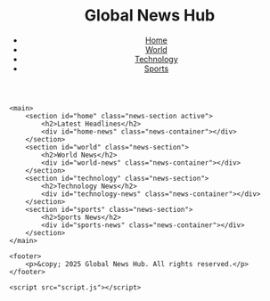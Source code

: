 
<!DOCTYPE html>
<html lang="en">
<head>
    <meta charset="UTF-8">
    <title>Global News Hub</title>
    <meta name="viewport" content="width=device-width, initial-scale=1.0">
    <link rel="stylesheet" href="styles.css">
</head>
<body>
    <header>
        <h1>Global News Hub</h1>
        <nav>
            <ul>
                <li><a href="#" onclick="showSection('home')">Home</a></li>
                <li><a href="#" onclick="showSection('world')">World</a></li>
                <li><a href="#" onclick="showSection('technology')">Technology</a></li>
                <li><a href="#" onclick="showSection('sports')">Sports</a></li>
            </ul>
        </nav>
    </header>

    <main>
        <section id="home" class="news-section active">
            <h2>Latest Headlines</h2>
            <div id="home-news" class="news-container"></div>
        </section>
        <section id="world" class="news-section">
            <h2>World News</h2>
            <div id="world-news" class="news-container"></div>
        </section>
        <section id="technology" class="news-section">
            <h2>Technology News</h2>
            <div id="technology-news" class="news-container"></div>
        </section>
        <section id="sports" class="news-section">
            <h2>Sports News</h2>
            <div id="sports-news" class="news-container"></div>
        </section>
    </main>

    <footer>
        <p>&copy; 2025 Global News Hub. All rights reserved.</p>
    </footer>

    <script src="script.js"></script>
</body>
</html>
